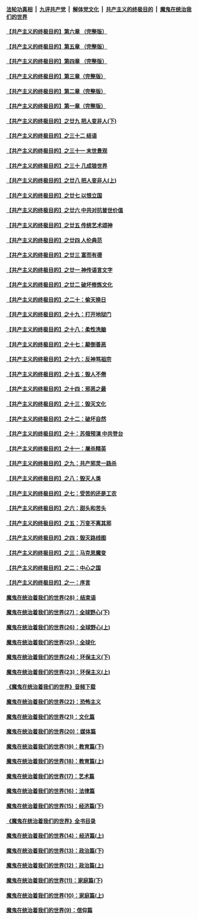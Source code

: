 

####  [法轮功真相](../../../../basic/blob/master/README.md?t=05230931) &nbsp;|&nbsp; [九评共产党](../../../../9ping.md/blob/master/README.md?t=05230931) &nbsp;|&nbsp; [解体党文化](../../../../jtdwh.md/blob/master/README.md?t=05230931)  &nbsp;|&nbsp; [共产主义的终极目的](../../../../gczydzjmd.md/blob/master/README.md?t=05230931) &nbsp;|&nbsp; [魔鬼在统治我们的世界](../../../../mgztzwmdsj.md/blob/master/README.md?t=05230931) 

#### [【共产主义的终极目的】第六章 （完整版）](../pages/nsc422/n11428913.md?t=05230931) 

#### [【共产主义的终极目的】第五章 （完整版）](../pages/nsc422/n11428912.md?t=05230931) 

#### [【共产主义的终极目的】第四章 （完整版）](../pages/nsc422/n11428907.md?t=05230931) 

#### [【共产主义的终极目的】第三章（完整版）](../pages/nsc422/n11428848.md?t=05230931) 

#### [【共产主义的终极目的】第二章（完整版）](../pages/nsc422/n11428831.md?t=05230931) 

#### [【共产主义的终极目的】第一章（完整版）](../pages/nsc422/n11417651.md?t=05230931) 

#### [【共产主义的终极目的】之廿九 把人变非人(下)](../pages/nsc422/n11344140.md?t=05230931) 

#### [【共产主义的终极目的】之三十二 结语](../pages/nsc422/n11360535.md?t=05230931) 

#### [【共产主义的终极目的】之三十一 末世景观](../pages/nsc422/n11351129.md?t=05230931) 

#### [【共产主义的终极目的】之三十 几成狼世界](../pages/nsc422/n11348280.md?t=05230931) 

#### [【共产主义的终极目的】之廿八 把人变非人(上)](../pages/nsc422/n11340492.md?t=05230931) 

#### [【共产主义的终极目的】之廿七 以恨立国](../pages/nsc422/n11336944.md?t=05230931) 

#### [【共产主义的终极目的】之廿六 中共对抗普世价值](../pages/nsc422/n11324785.md?t=05230931) 

#### [【共产主义的终极目的】之廿五 传统艺术颂神](../pages/nsc422/n11296396.md?t=05230931) 

#### [【共产主义的终极目的】之廿四 人伦典范](../pages/nsc422/n11296397.md?t=05230931) 

#### [【共产主义的终极目的】之廿三 富而有德](../pages/nsc422/n11283598.md?t=05230931) 

#### [【共产主义的终极目的】之廿一 神传语言文字](../pages/nsc422/n11263265.md?t=05230931) 

#### [【共产主义的终极目的】之廿二 破坏修炼文化](../pages/nsc422/n11245728.md?t=05230931) 

#### [【共产主义的终极目的】之二十：偷天换日](../pages/nsc422/n11238846.md?t=05230931) 

#### [【共产主义的终极目的】之十九：打开地狱门](../pages/nsc422/n11206376.md?t=05230931) 

#### [【共产主义的终极目的】之十八：柔性洗脑](../pages/nsc422/n11199994.md?t=05230931) 

#### [【共产主义的终极目的】之十七：颠倒善恶](../pages/nsc422/n11179782.md?t=05230931) 

#### [【共产主义的终极目的】之十六：反神骂祖宗](../pages/nsc422/n11166798.md?t=05230931) 

#### [【共产主义的终极目的】之十五：毁人不倦](../pages/nsc422/n11166792.md?t=05230931) 

#### [【共产主义的终极目的】之十四：邪恶之最](../pages/nsc422/n11150249.md?t=05230931) 

#### [【共产主义的终极目的】之十三：毁灭文化](../pages/nsc422/n11135227.md?t=05230931) 

#### [【共产主义的终极目的】之十二：破坏自然](../pages/nsc422/n11135214.md?t=05230931) 

#### [【共产主义的终极目的】之十：苏俄预演 中共登台](../pages/nsc422/n11118424.md?t=05230931) 

#### [【共产主义的终极目的】之十一：屠杀精英](../pages/nsc422/n11118442.md?t=05230931) 

#### [【共产主义的终极目的】之九：共产邪灵一路杀](../pages/nsc422/n11114139.md?t=05230931) 

#### [【共产主义的终极目的】之八：毁灭人类](../pages/nsc422/n11108503.md?t=05230931) 

#### [【共产主义的终极目的】之七：受苦的还是工农](../pages/nsc422/n11101809.md?t=05230931) 

#### [【共产主义的终极目的】之六：甜头和苦头](../pages/nsc422/n11096971.md?t=05230931) 

#### [【共产主义的终极目的】之五：万变不离其邪](../pages/nsc422/n11091285.md?t=05230931) 

#### [【共产主义的终极目的】之四：毁灭路线图](../pages/nsc422/n11086284.md?t=05230931) 

#### [【共产主义的终极目的】之三：马克思魔变](../pages/nsc422/n11061941.md?t=05230931) 

#### [【共产主义的终极目的】之二：中心之国](../pages/nsc422/n11047728.md?t=05230931) 

#### [【共产主义的终极目的】之一：序言](../pages/nsc422/n11086077.md?t=05230931) 

#### [魔鬼在统治着我们的世界(28)：结束语](../pages/nsc422/n10936246.md?t=05230931) 

#### [魔鬼在统治着我们的世界(27)：全球野心(下)](../pages/nsc422/n10928319.md?t=05230931) 

#### [魔鬼在统治着我们的世界(26)：全球野心(上)](../pages/nsc422/n10900318.md?t=05230931) 

#### [魔鬼在统治着我们的世界(25)：全球化](../pages/nsc422/n10788205.md?t=05230931) 

#### [魔鬼在统治着我们的世界(24)：环保主义(下)](../pages/nsc422/n10695307.md?t=05230931) 

#### [魔鬼在统治着我们的世界(23)：环保主义(上)](../pages/nsc422/n10688613.md?t=05230931) 

#### [《魔鬼在统治着我们的世界》音频下载](../pages/nsc422/n10635553.md?t=05230931) 

#### [魔鬼在统治着我们的世界(22)：恐怖主义](../pages/nsc422/n10614727.md?t=05230931) 

#### [魔鬼在统治着我们的世界(21)：文化篇](../pages/nsc422/n10597706.md?t=05230931) 

#### [魔鬼在统治着我们的世界(20)：媒体篇](../pages/nsc422/n10586579.md?t=05230931) 

#### [魔鬼在统治着我们的世界(19)：教育篇(下)](../pages/nsc422/n10564808.md?t=05230931) 

#### [魔鬼在统治着我们的世界(18)：教育篇(上)](../pages/nsc422/n10526970.md?t=05230931) 

#### [魔鬼在统治着我们的世界(17)：艺术篇](../pages/nsc422/n10499093.md?t=05230931) 

#### [魔鬼在统治着我们的世界(16)：法律篇](../pages/nsc422/n10485969.md?t=05230931) 

#### [魔鬼在统治着我们的世界(15)：经济篇(下)](../pages/nsc422/n10469975.md?t=05230931) 

#### [《魔鬼在统治着我们的世界》全书目录](../pages/nsc422/n10464261.md?t=05230931) 

#### [魔鬼在统治着我们的世界(14)：经济篇(上)](../pages/nsc422/n10457370.md?t=05230931) 

#### [魔鬼在统治着我们的世界(13)：政治篇(下)](../pages/nsc422/n10448270.md?t=05230931) 

#### [魔鬼在统治着我们的世界(12)：政治篇(上)](../pages/nsc422/n10444576.md?t=05230931) 

#### [魔鬼在统治着我们的世界(11)：家庭篇(下)](../pages/nsc422/n10440961.md?t=05230931) 

#### [魔鬼在统治着我们的世界(10)：家庭篇(上)](../pages/nsc422/n10435448.md?t=05230931) 

#### [魔鬼在统治着我们的世界(9)：信仰篇](../pages/nsc422/n10432159.md?t=05230931) 

